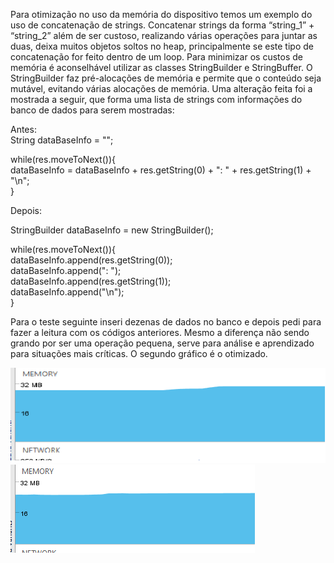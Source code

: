 Para otimização no uso da memória do dispositivo temos um exemplo do uso de concatenação de strings. Concatenar strings da forma “string_1” + “string_2” além de ser custoso, realizando várias operações para juntar as duas, deixa muitos objetos soltos no heap, principalmente se este tipo de concatenação for feito dentro de um loop.
Para minimizar os custos de memória é aconselhável utilizar as classes StringBuilder e StringBuffer. O StringBuilder faz pré-alocações de memória e permite que o conteúdo seja mutável, evitando várias alocações de memória.
Uma alteração feita foi a mostrada a seguir, que forma uma lista de strings com informações do banco de dados para serem mostradas:


Antes:  
String dataBaseInfo = "";

while(res.moveToNext()){  
    dataBaseInfo = dataBaseInfo + res.getString(0) + ": " + res.getString(1) + "\n";  
}

Depois:  

StringBuilder dataBaseInfo = new StringBuilder();  

while(res.moveToNext()){  
    dataBaseInfo.append(res.getString(0));  
    dataBaseInfo.append(": ");  
    dataBaseInfo.append(res.getString(1));  
    dataBaseInfo.append("\n");  
}  

Para o teste seguinte inseri dezenas de dados no banco e depois pedi para fazer a leitura com os códigos anteriores. Mesmo a diferença não sendo 
grando por ser uma operação pequena, serve para análise e aprendizado para situações mais críticas. O segundo gráfico é o otimizado.

![memoria12](./images/memore12.png)
![memoria2](./images/memore2.png)
